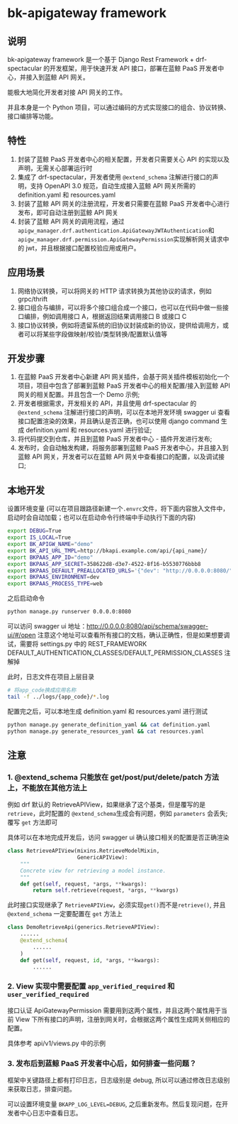 # bk-apigateway framework

## 说明

bk-apigateway framework 是一个基于 Django Rest Framework + drf-spectacular 的开发框架，用于快速开发 API 接口，部署在蓝鲸 PaaS 开发者中心，并接入到蓝鲸 API 网关。

能极大地简化开发者对接 API 网关的工作。

并且本身是一个 Python 项目，可以通过编码的方式实现接口的组合、协议转换、接口编排等功能。

## 特性

1. 封装了蓝鲸 PaaS 开发者中心的相关配置，开发者只需要关心 API 的实现以及声明，无需关心部署运行时
2. 集成了 drf-spectacular，开发者使用 `@extend_schema` 注解进行接口的声明，支持 OpenAPI 3.0 规范，自动生成接入蓝鲸 API 网关所需的 definition.yaml 和 resources.yaml
3. 封装了蓝鲸 API 网关的注册流程，开发者只需要在蓝鲸 PaaS 开发者中心进行发布，即可自动注册到蓝鲸 API 网关
4. 封装了蓝鲸 API 网关的调用流程，通过 `apigw_manager.drf.authentication.ApiGatewayJWTAuthentication`和 `apigw_manager.drf.permission.ApiGatewayPermission`实现解析网关请求中的 jwt，并且根据接口配置校验应用或用户。

## 应用场景

1. 网络协议转换，可以将网关的 HTTP 请求转换为其他协议的请求，例如 grpc/thrift
2. 接口组合与编排，可以将多个接口组合成一个接口，也可以在代码中做一些接口编排，例如调用接口 A，根据返回结果调用接口 B 或接口 C
3. 接口协议转换，例如将遗留系统的旧协议封装成新的协议，提供给调用方，或者可以将某些字段做映射/校验/类型转换/配置默认值等

## 开发步骤

1. 在蓝鲸 PaaS 开发者中心新建 API 网关插件，会基于网关插件模板初始化一个项目，项目中包含了部署到蓝鲸 PaaS 开发者中心的相关配置/接入到蓝鲸 API 网关的相关配置。并且包含一个 Demo 示例;
2. 开发者根据需求，开发相关的 API，并且使用 drf-spectacular 的 `@extend_schema` 注解进行接口的声明，可以在本地开发环境 swagger ui 查看接口配置渲染的效果，并且确认是否正确，也可以使用 django command 生成 definition.yaml 和 resources.yaml 进行验证;
3. 将代码提交到仓库，并且到蓝鲸 PaaS 开发者中心 - 插件开发进行发布;
4. 发布时，会自动触发构建，将服务部署到蓝鲸 PaaS 开发者中心，并且接入到蓝鲸 API 网关，开发者可以在蓝鲸 API 网关中查看接口的配置，以及调试接口;

## 本地开发

设置环境变量 (可以在项目跟路径新建一个`.envrc`文件，将下面内容放入文件中，启动时会自动加载；也可以在启动命令行终端中手动执行下面的内容)

```bash
export DEBUG=True
export IS_LOCAL=True
export BK_APIGW_NAME="demo"
export BK_API_URL_TMPL=http://bkapi.example.com/api/{api_name}/
export BKPAAS_APP_ID="demo"
export BKPAAS_APP_SECRET=358622d8-d3e7-4522-8f16-b5530776bbb8
export BKPAAS_DEFAULT_PREALLOCATED_URLS='{"dev": "http://0.0.0.0:8080/"}'
export BKPAAS_ENVIRONMENT=dev
export BKPAAS_PROCESS_TYPE=web
```

之后启动命令

```bash
python manage.py runserver 0.0.0.0:8080
```

可以访问 swagger ui 地址：http://0.0.0.0:8080/api/schema/swagger-ui/#/open
注意这个地址可以查看所有接口的文档，确认正确性，但是如果想要调试，需要将 settings.py 中的 REST_FRAMEWORK DEFAULT_AUTHENTICATION_CLASSES/DEFAULT_PERMISSION_CLASSES 注解掉

此时，日志文件在项目上层目录

```bash
# 将app_code换成应用名称
tail -f ../logs/{app_code}/*.log
```

配置完之后，可以本地生成 definition.yaml 和 resources.yaml 进行测试

```bash
python manage.py generate_definition_yaml && cat definition.yaml
python manage.py generate_resources_yaml && cat resources.yaml
```

## 注意

### 1. @extend_schema 只能放在 get/post/put/delete/patch 方法上，不能放在其他方法上

例如 drf 默认的 RetrieveAPIView，如果继承了这个基类，但是覆写的是`retrieve`，此时配置的 `@extend_schema`生成会有问题，例如 `parameters` 会丢失; 覆写 `get` 方法即可

具体可以在本地完成开发后，访问 swagger ui 确认接口相关的配置是否正确渲染

```python
class RetrieveAPIView(mixins.RetrieveModelMixin,
                      GenericAPIView):
    """
    Concrete view for retrieving a model instance.
    """
    def get(self, request, *args, **kwargs):
        return self.retrieve(request, *args, **kwargs)
```

此时接口实现继承了 `RetrieveAPIView`，必须实现`get()`而不是`retrieve()`, 并且`@extend_schema` 一定要配置在 `get` 方法上

```python
class DemoRetrieveApi(generics.RetrieveAPIView):
    ......
    @extend_schema(
        ......
    )
    def get(self, request, id, *args, **kwargs):
        ......
```

### 2. View 实现中需要配置 `app_verified_required` 和 `user_verified_required`

接口认证 ApiGatewayPermission 需要用到这两个属性，并且这两个属性用于当前 View 下所有接口的声明，注册到网关时，会根据这两个属性生成网关侧相应的配置。

具体参考 api/v1/views.py 中的示例

### 3. 发布后到蓝鲸 PaaS 开发者中心后，如何排查一些问题？

框架中关键路径上都有打印日志，日志级别是 debug, 所以可以通过修改日志级别来获取日志，排查问题。

可以设置环境变量 `BKAPP_LOG_LEVEL=DEBUG`, 之后重新发布。然后复现问题，在开发者中心日志中查看日志。

